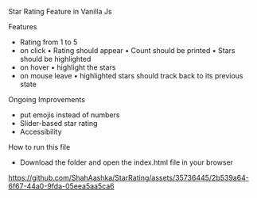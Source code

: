 Star Rating Feature in Vanilla Js

Features

* Rating from 1 to 5 
* on click
    • Rating should appear 
    • Count should be printed
    • Stars should be highlighted
* on hover 
    • highlight the stars
* on mouse leave
    • highlighted stars should track back to its previous state 

Ongoing Improvements

* put emojis instead of numbers
* Slider-based star rating
* Accessibility


How to run this file

* Download the folder and open the index.html file in your browser

https://github.com/ShahAashka/StarRating/assets/35736445/2b539a64-6f67-44a0-9fda-05eea5aa5ca6

